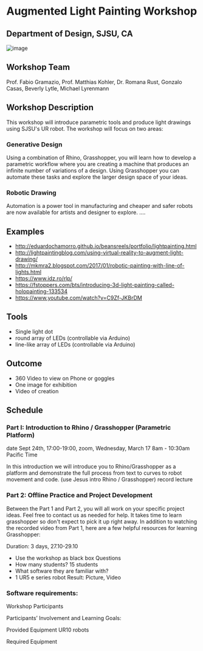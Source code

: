 # Augmented Light Painting Workshop
## Department of Design, SJSU, CA

![image](https://user-images.githubusercontent.com/13201783/122343449-ff6da180-cf45-11eb-8baf-2d452b6c068e.png)

## Workshop Team
Prof. Fabio Gramazio, Prof. Matthias Kohler, Dr. Romana Rust, Gonzalo Casas, Beverly Lytle, Michael Lyrenmann

## Workshop Description

This workshop will introduce parametric tools and produce light drawings using SJSU's UR robot. The workshop will focus on two areas:

### Generative Design

Using a combination of Rhino, Grasshopper, you will learn how to develop a parametric workflow where you are creating a machine that produces an infinite number of variations of a design. Using Grasshopper you can automate these tasks and explore the larger design space of your ideas. 

### Robotic Drawing

Automation is a power tool in manufacturing and cheaper and safer robots are now available for artists and designer to explore. ....


## Examples
* http://eduardochamorro.github.io/beansreels/portfolio/lightpainting.html
* http://lightpaintingblog.com/using-virtual-reality-to-augment-light-drawing/
* http://mkmra2.blogspot.com/2017/01/robotic-painting-with-line-of-lights.html
* https://www.idz.ro/rlp/
* https://fstoppers.com/bts/introducing-3d-light-painting-called-holopainting-133534
* https://www.youtube.com/watch?v=C9Zf-JKBrDM


## Tools
* Single light dot
* round array of LEDs (controllable via Arduino)
* line-like array of LEDs (controllable via Arduino)

## Outcome
* 360 Video to view on Phone or goggles
* One image for exhibition
* Video of creation

## Schedule

### Part I: Introduction to Rhino / Grasshopper (Parametric Platform)
date Sept 24th, 17:00-19:00, zoom, 
Wednesday, March 17 8am - 10:30am Pacific Time

In this introduction we will introduce you to Rhino/Grasshopper as a platform and demonstrate the full process from text to curves to robot movement and code.
(use Jesus intro Rhino / Grasshopper)
record lecture 

### Part 2: Offline Practice and Project Development

Between the Part 1 and Part 2, you will all work on your specific project ideas. Feel free to contact us as needed for help. It takes time to learn grasshopper so don't expect to pick it up right away. In addition to watching the recorded video from Part 1, here are a few helpful resources for learning Grasshopper:





























Duration: 3 days, 27.10-29.10
-	Use the workshop as black box
Questions
-	How many students? 15 students
-	What software they are familiar with?
-	1 UR5 e series robot
Result: Picture, Video 




### Software requirements:


Workshop Participants

Participants’ Involvement and Learning Goals:



Provided Equipment
UR10 robots

Required Equipment

